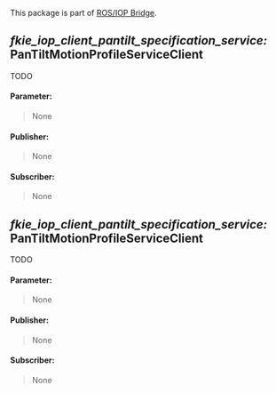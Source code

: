 This package is part of [ROS/IOP Bridge](https://github.com/fkie/iop_core/blob/master/README.md).


## _fkie_iop_client_pantilt_specification_service:_ PanTiltMotionProfileServiceClient

TODO

#### Parameter:

> None

#### Publisher:

> None

#### Subscriber:

> None


## _fkie_iop_client_pantilt_specification_service:_ PanTiltMotionProfileServiceClient

TODO

#### Parameter:

> None

#### Publisher:

> None

#### Subscriber:

> None